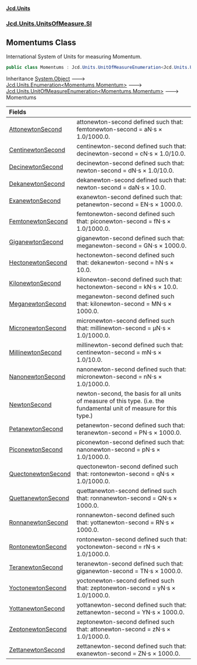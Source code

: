 #### [Jcd.Units](index.md 'index')
### [Jcd.Units.UnitsOfMeasure.SI](Jcd.Units.UnitsOfMeasure.SI.md 'Jcd.Units.UnitsOfMeasure.SI')

## Momentums Class

International System of Units for measuring Momentum.

```csharp
public class Momentums : Jcd.Units.UnitOfMeasureEnumeration<Jcd.Units.UnitsOfMeasure.SI.Momentums, Jcd.Units.UnitTypes.Momentum>
```

Inheritance [System.Object](https://docs.microsoft.com/en-us/dotnet/api/System.Object 'System.Object') &#129106; [Jcd.Units.Enumeration&lt;](Enumeration_TEnumeration,T_.md 'Jcd.Units.Enumeration<TEnumeration,T>')[Momentums](Momentums.md 'Jcd.Units.UnitsOfMeasure.SI.Momentums')[,](Enumeration_TEnumeration,T_.md 'Jcd.Units.Enumeration<TEnumeration,T>')[Momentum](Momentum.md 'Jcd.Units.UnitTypes.Momentum')[&gt;](Enumeration_TEnumeration,T_.md 'Jcd.Units.Enumeration<TEnumeration,T>') &#129106; [Jcd.Units.UnitOfMeasureEnumeration&lt;](UnitOfMeasureEnumeration_TEnumeration,T_.md 'Jcd.Units.UnitOfMeasureEnumeration<TEnumeration,T>')[Momentums](Momentums.md 'Jcd.Units.UnitsOfMeasure.SI.Momentums')[,](UnitOfMeasureEnumeration_TEnumeration,T_.md 'Jcd.Units.UnitOfMeasureEnumeration<TEnumeration,T>')[Momentum](Momentum.md 'Jcd.Units.UnitTypes.Momentum')[&gt;](UnitOfMeasureEnumeration_TEnumeration,T_.md 'Jcd.Units.UnitOfMeasureEnumeration<TEnumeration,T>') &#129106; Momentums

| Fields | |
| :--- | :--- |
| [AttonewtonSecond](Momentums.AttonewtonSecond.md 'Jcd.Units.UnitsOfMeasure.SI.Momentums.AttonewtonSecond') | attonewton-second defined such that: femtonewton-second = aN⋅s × 1.0/1000.0. |
| [CentinewtonSecond](Momentums.CentinewtonSecond.md 'Jcd.Units.UnitsOfMeasure.SI.Momentums.CentinewtonSecond') | centinewton-second defined such that: decinewton-second = cN⋅s × 1.0/10.0. |
| [DecinewtonSecond](Momentums.DecinewtonSecond.md 'Jcd.Units.UnitsOfMeasure.SI.Momentums.DecinewtonSecond') | decinewton-second defined such that: newton-second = dN⋅s × 1.0/10.0. |
| [DekanewtonSecond](Momentums.DekanewtonSecond.md 'Jcd.Units.UnitsOfMeasure.SI.Momentums.DekanewtonSecond') | dekanewton-second defined such that: newton-second = daN⋅s × 10.0. |
| [ExanewtonSecond](Momentums.ExanewtonSecond.md 'Jcd.Units.UnitsOfMeasure.SI.Momentums.ExanewtonSecond') | exanewton-second defined such that: petanewton-second = EN⋅s × 1000.0. |
| [FemtonewtonSecond](Momentums.FemtonewtonSecond.md 'Jcd.Units.UnitsOfMeasure.SI.Momentums.FemtonewtonSecond') | femtonewton-second defined such that: piconewton-second = fN⋅s × 1.0/1000.0. |
| [GiganewtonSecond](Momentums.GiganewtonSecond.md 'Jcd.Units.UnitsOfMeasure.SI.Momentums.GiganewtonSecond') | giganewton-second defined such that: meganewton-second = GN⋅s × 1000.0. |
| [HectonewtonSecond](Momentums.HectonewtonSecond.md 'Jcd.Units.UnitsOfMeasure.SI.Momentums.HectonewtonSecond') | hectonewton-second defined such that: dekanewton-second = hN⋅s × 10.0. |
| [KilonewtonSecond](Momentums.KilonewtonSecond.md 'Jcd.Units.UnitsOfMeasure.SI.Momentums.KilonewtonSecond') | kilonewton-second defined such that: hectonewton-second = kN⋅s × 10.0. |
| [MeganewtonSecond](Momentums.MeganewtonSecond.md 'Jcd.Units.UnitsOfMeasure.SI.Momentums.MeganewtonSecond') | meganewton-second defined such that: kilonewton-second = MN⋅s × 1000.0. |
| [MicronewtonSecond](Momentums.MicronewtonSecond.md 'Jcd.Units.UnitsOfMeasure.SI.Momentums.MicronewtonSecond') | micronewton-second defined such that: millinewton-second = μN⋅s × 1.0/1000.0. |
| [MillinewtonSecond](Momentums.MillinewtonSecond.md 'Jcd.Units.UnitsOfMeasure.SI.Momentums.MillinewtonSecond') | millinewton-second defined such that: centinewton-second = mN⋅s × 1.0/10.0. |
| [NanonewtonSecond](Momentums.NanonewtonSecond.md 'Jcd.Units.UnitsOfMeasure.SI.Momentums.NanonewtonSecond') | nanonewton-second defined such that: micronewton-second = nN⋅s × 1.0/1000.0. |
| [NewtonSecond](Momentums.NewtonSecond.md 'Jcd.Units.UnitsOfMeasure.SI.Momentums.NewtonSecond') | newton-second, the basis for all units of measure of this type. (i.e. the fundamental unit of measure for this<br/>type.) |
| [PetanewtonSecond](Momentums.PetanewtonSecond.md 'Jcd.Units.UnitsOfMeasure.SI.Momentums.PetanewtonSecond') | petanewton-second defined such that: teranewton-second = PN⋅s × 1000.0. |
| [PiconewtonSecond](Momentums.PiconewtonSecond.md 'Jcd.Units.UnitsOfMeasure.SI.Momentums.PiconewtonSecond') | piconewton-second defined such that: nanonewton-second = pN⋅s × 1.0/1000.0. |
| [QuectonewtonSecond](Momentums.QuectonewtonSecond.md 'Jcd.Units.UnitsOfMeasure.SI.Momentums.QuectonewtonSecond') | quectonewton-second defined such that: rontonewton-second = qN⋅s × 1.0/1000.0. |
| [QuettanewtonSecond](Momentums.QuettanewtonSecond.md 'Jcd.Units.UnitsOfMeasure.SI.Momentums.QuettanewtonSecond') | quettanewton-second defined such that: ronnanewton-second = QN⋅s × 1000.0. |
| [RonnanewtonSecond](Momentums.RonnanewtonSecond.md 'Jcd.Units.UnitsOfMeasure.SI.Momentums.RonnanewtonSecond') | ronnanewton-second defined such that: yottanewton-second = RN⋅s × 1000.0. |
| [RontonewtonSecond](Momentums.RontonewtonSecond.md 'Jcd.Units.UnitsOfMeasure.SI.Momentums.RontonewtonSecond') | rontonewton-second defined such that: yoctonewton-second = rN⋅s × 1.0/1000.0. |
| [TeranewtonSecond](Momentums.TeranewtonSecond.md 'Jcd.Units.UnitsOfMeasure.SI.Momentums.TeranewtonSecond') | teranewton-second defined such that: giganewton-second = TN⋅s × 1000.0. |
| [YoctonewtonSecond](Momentums.YoctonewtonSecond.md 'Jcd.Units.UnitsOfMeasure.SI.Momentums.YoctonewtonSecond') | yoctonewton-second defined such that: zeptonewton-second = yN⋅s × 1.0/1000.0. |
| [YottanewtonSecond](Momentums.YottanewtonSecond.md 'Jcd.Units.UnitsOfMeasure.SI.Momentums.YottanewtonSecond') | yottanewton-second defined such that: zettanewton-second = YN⋅s × 1000.0. |
| [ZeptonewtonSecond](Momentums.ZeptonewtonSecond.md 'Jcd.Units.UnitsOfMeasure.SI.Momentums.ZeptonewtonSecond') | zeptonewton-second defined such that: attonewton-second = zN⋅s × 1.0/1000.0. |
| [ZettanewtonSecond](Momentums.ZettanewtonSecond.md 'Jcd.Units.UnitsOfMeasure.SI.Momentums.ZettanewtonSecond') | zettanewton-second defined such that: exanewton-second = ZN⋅s × 1000.0. |
